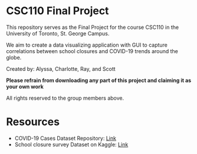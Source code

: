 # CSC110 Final Project
This repository serves as the Final Project for the course CSC110 in the University of Toronto, St. George Campus. 

We aim to create a data visualizing application with GUI to capture correlations between school closures and COVID-19 trends around the globe. 

Created by: Alyssa, Charlotte, Ray, and Scott

**Please refrain from downloading any part of this project and claiming it as your own work**

All rights reserved to the group members above. 

# Resources
- COVID-19 Cases Dataset Repository: [Link](https://github.com/CSSEGISandData/COVID-19)
- School closure survey Dataset on Kaggle: [Link](http://www.kaggle.com/salehahmedrony/global-school-closures-covid19)
